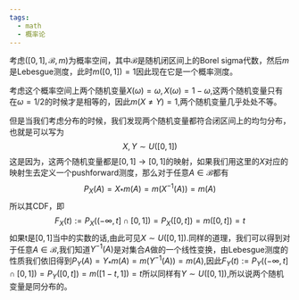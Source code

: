 ```yaml
---
tags:
  - math
  - 概率论
---
```


考虑$([0,1],\mathcal{B},m)$为概率空间，其中$\mathcal{B}$是随机闭区间上的Borel sigma代数，然后$m$是Lebesgue测度，此时$m([0,1])=1$因此现在它是一个概率测度。

考虑这个概率空间上两个随机变量$X(\omega) = \omega,X(\omega) = 1-\omega$,这两个随机变量只有在$\omega = 1/2$的时候才是相等的，因此$m(X\neq Y) =1$,两个随机变量几乎处处不等。

但是当我们考虑分布的时候，我们发现两个随机变量都符合闭区间上的均匀分布，也就是可以写为$$X,Y\sim U([0,1])$$
这是因为，这两个随机变量都是$[0,1]\to [0,1]$的映射，如果我们用这里的$X$对应的映射生去定义一个pushforward测度，那么对于任意$A\in \mathcal{B}$都有$$P_X(A) = X_{*}m(A) = m(X^{-1}(A))=m(A)$$
所以其CDF，即$$F_X(t):=P_X((-\infty,t]\cap [0,1]) = P_X([0,t]) =m([0,t])=t$$如果t是$[0,1]$当中的实数的话,由此可见$X \sim U([0,1])$.同样的道理，我们可以得到对于任意$A\in \mathcal{B}$,我们知道$Y^{-1}(A)$是对集合$A$做的一个线性变换，由Lebesgue测度的性质我们依旧得到$P_Y(A) = Y_{*}m(A) = m(Y^{-1}(A))=m(A)$,因此$F_Y(t):=P_Y((-\infty,t]\cap [0,1]) = P_Y([0,t]) =m([1-t,1])=t$所以同样有$Y \sim U([0,1])$,所以说两个随机变量是同分布的。



